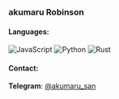 ### akumaru Robinson

#### Languages:
![JavaScript](https://img.shields.io/badge/-JavaScript-000?&logo=JavaScript)
![Python](https://img.shields.io/badge/-Python-000?&logo=Python)
![Rust](https://img.shields.io/badge/-Rust-000?&logo=Rust)


#### Contact:
**Telegram**: [@akumaru_san](https://akumaru_san.t.me)
